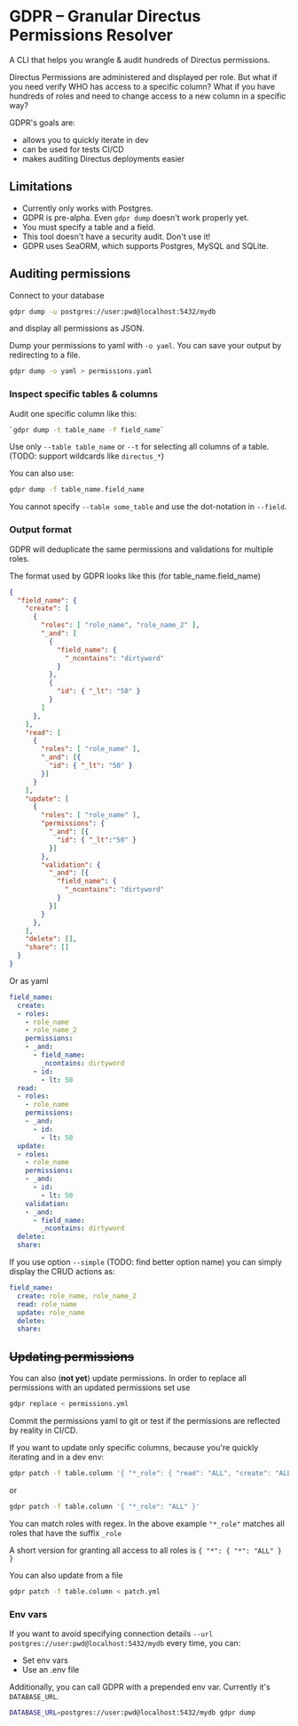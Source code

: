 # GDPR – Granular Directus Permissions Resolver

A CLI that helps you wrangle & audit hundreds of Directus permissions.

Directus Permissions are administered and displayed per role. But what if you need verify WHO
has access to a specific column? What if you have hundreds of roles and need to change access
to a new column in a specific way?

GDPR's goals are:

* allows you to quickly iterate in dev
* can be used for tests CI/CD
* makes auditing Directus deployments easier

## Limitations

* Currently only works with Postgres.
* GDPR is pre-alpha. Even `gdpr dump` doesn't work properly yet.
* You must specify a table and a field.
* This tool doesn't have a security audit. Don't use it!
* GDPR uses SeaORM, which supports Postgres, MySQL and SQLite.

## Auditing permissions

Connect to your database

```bash
gdpr dump -u postgres://user:pwd@localhost:5432/mydb
```

and display all permissions as JSON.

Dump your permissions to yaml with `-o yaml`. You can save your output by redirecting to a file.

```bash
gdpr dump -o yaml > permissions.yaml
```

### Inspect specific tables & columns

Audit one specific column like this:

```bash
`gdpr dump -t table_name -f field_name`
```

Use only `--table table_name` or `--t` for selecting all columns of a table. (TODO: support wildcards like `directus_*`)

You can also use:

```bash
gdpr dump -f table_name.field_name
```

You cannot specify `--table some_table` and use the dot-notation in `--field`.

### Output format

GDPR will deduplicate the same permissions and validations for multiple roles.

The format used by GDPR looks like this (for table_name.field_name)

```json
{
  "field_name": {
    "create": [
      {
        "roles": [ "role_name", "role_name_2" ],
        "_and": [
          {
            "field_name": {
              "_ncontains": "dirtyword"
            }
          },
          {
            "id": { "_lt": "50" }
          }
        ]
      },
    ],
    "read": [
      {
        "roles": [ "role_name" ],
        "_and": [{
          "id": { "_lt": "50" }
        }]
      }
    ],
    "update": [
      {
        "roles": [ "role_name" ],
        "permissions": {
          "_and": [{
            "id": { "_lt":"50" }
          }]
        },
        "validation": {
          "_and": [{
            "field_name": {
              "_ncontains": "dirtyword"
            }
          }]
        }
      },
    ],
    "delete": [],
    "share": []
  }
}
```

Or as yaml

```yaml
field_name:
  create:
  - roles:
    - role_name
    - role_name_2
    permissions:
    - _and:
      - field_name:
        _ncontains: dirtyword
      - id:
        - lt: 50
  read:
  - roles:
    - role_name
    permissions:
    - _and:
      - id:
        - lt: 50
  update:
  - roles:
    - role_name
    permissions:
    - _and:
      - id:
        - lt: 50
    validation:
    - _and:
      - field_name:
        _ncontains: dirtyword
  delete:
  share:
```

If you use option `--simple` (TODO: find better option name) you can simply display the CRUD actions as:

```yaml
field_name:
  create: role_name, role_name_2
  read: role_name
  update: role_name
  delete:
  share:
```

## ~~Updating permissions~~

You can also (**not yet**) update permissions.
In order to replace all permissions with an updated permissions set use

```bash
gdpr replace < permissions.yml
```

Commit the permissions yaml to git or test if the permissions are reflected by reality in CI/CD.

If you want to update only specific columns, because you're quickly iterating and in a dev env:

```bash
gdpr patch -f table.column '{ "*_role": { "read": "ALL", "create": "ALL", "update": "ALL" } }'
```

or

```bash
gdpr patch -f table.column '{ "*_role": "ALL" }'
```

You can match roles with regex. In the above example `"*_role"` matches all roles that have the
suffix `_role`

A short version for granting all access to all roles is `{ "*": { "*": "ALL" } }`

You can also update from a file

```bash
gdpr patch -f table.column < patch.yml
```

### Env vars

If you want to avoid specifying connection details `--url postgres://user:pwd@localhost:5432/mydb`
every time, you can:

* Set env vars
* Use an .env file

Additionally, you can call GDPR with a prepended env var. Currently it's `DATABASE_URL`.

```bash
DATABASE_URL=postgres://user:pwd@localhost:5432/mydb gdpr dump
```
